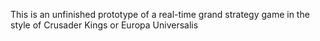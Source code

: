 This is an unfinished prototype of a real-time grand strategy game in the style of Crusader Kings or Europa Universalis

